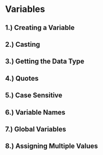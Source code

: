 # Variables

## 1.) Creating a Variable

## 2.) Casting

## 3.) Getting the Data Type

## 4.) Quotes

## 5.) Case Sensitive

## 6.) Variable Names

## 7.) Global Variables

## 8.) Assigning Multiple Values
